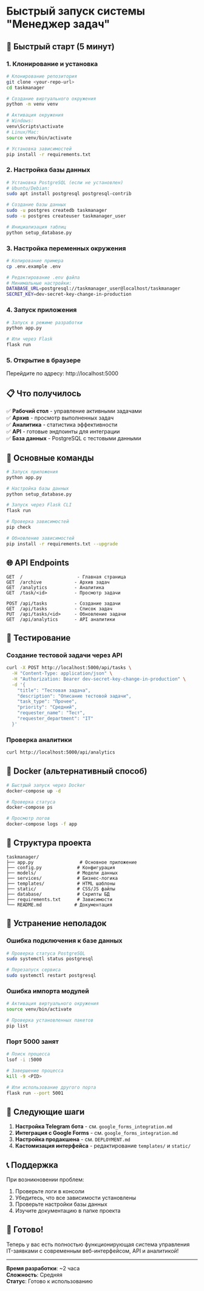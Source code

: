 # Быстрый запуск системы "Менеджер задач"

## 🚀 Быстрый старт (5 минут)

### 1. Клонирование и установка

```bash
# Клонирование репозитория
git clone <your-repo-url>
cd taskmanager

# Создание виртуального окружения
python -m venv venv

# Активация окружения
# Windows:
venv\Scripts\activate
# Linux/Mac:
source venv/bin/activate

# Установка зависимостей
pip install -r requirements.txt
```

### 2. Настройка базы данных

```bash
# Установка PostgreSQL (если не установлен)
# Ubuntu/Debian:
sudo apt install postgresql postgresql-contrib

# Создание базы данных
sudo -u postgres createdb taskmanager
sudo -u postgres createuser taskmanager_user

# Инициализация таблиц
python setup_database.py
```

### 3. Настройка переменных окружения

```bash
# Копирование примера
cp .env.example .env

# Редактирование .env файла
# Минимальные настройки:
DATABASE_URL=postgresql://taskmanager_user@localhost/taskmanager
SECRET_KEY=dev-secret-key-change-in-production
```

### 4. Запуск приложения

```bash
# Запуск в режиме разработки
python app.py

# Или через Flask
flask run
```

### 5. Открытие в браузере

Перейдите по адресу: http://localhost:5000

## 📋 Что получилось

✅ **Рабочий стол** - управление активными задачами  
✅ **Архив** - просмотр выполненных задач  
✅ **Аналитика** - статистика эффективности  
✅ **API** - готовые эндпоинты для интеграции  
✅ **База данных** - PostgreSQL с тестовыми данными  

## 🔧 Основные команды

```bash
# Запуск приложения
python app.py

# Настройка базы данных
python setup_database.py

# Запуск через Flask CLI
flask run

# Проверка зависимостей
pip check

# Обновление зависимостей
pip install -r requirements.txt --upgrade
```

## 🌐 API Endpoints

```
GET  /                    - Главная страница
GET  /archive            - Архив задач
GET  /analytics          - Аналитика
GET  /task/<id>          - Просмотр задачи

POST /api/tasks          - Создание задачи
GET  /api/tasks          - Список задач
PUT  /api/tasks/<id>     - Обновление задачи
GET  /api/analytics      - API аналитики
```

## 🧪 Тестирование

### Создание тестовой задачи через API

```bash
curl -X POST http://localhost:5000/api/tasks \
  -H "Content-Type: application/json" \
  -H "Authorization: Bearer dev-secret-key-change-in-production" \
  -d '{
    "title": "Тестовая задача",
    "description": "Описание тестовой задачи",
    "task_type": "Прочее",
    "priority": "Средний",
    "requester_name": "Тест",
    "requester_department": "IT"
  }'
```

### Проверка аналитики

```bash
curl http://localhost:5000/api/analytics
```

## 🐳 Docker (альтернативный способ)

```bash
# Быстрый запуск через Docker
docker-compose up -d

# Проверка статуса
docker-compose ps

# Просмотр логов
docker-compose logs -f app
```

## 📁 Структура проекта

```
taskmanager/
├── app.py                 # Основное приложение
├── config.py             # Конфигурация
├── models/               # Модели данных
├── services/             # Бизнес-логика
├── templates/            # HTML шаблоны
├── static/               # CSS/JS файлы
├── database/             # Скрипты БД
├── requirements.txt      # Зависимости
└── README.md            # Документация
```

## 🚨 Устранение неполадок

### Ошибка подключения к базе данных
```bash
# Проверка статуса PostgreSQL
sudo systemctl status postgresql

# Перезапуск сервиса
sudo systemctl restart postgresql
```

### Ошибка импорта модулей
```bash
# Активация виртуального окружения
source venv/bin/activate

# Проверка установленных пакетов
pip list
```

### Порт 5000 занят
```bash
# Поиск процесса
lsof -i :5000

# Завершение процесса
kill -9 <PID>

# Или использование другого порта
flask run --port 5001
```

## 🔄 Следующие шаги

1. **Настройка Telegram бота** - см. `google_forms_integration.md`
2. **Интеграция с Google Forms** - см. `google_forms_integration.md`
3. **Настройка продакшена** - см. `DEPLOYMENT.md`
4. **Кастомизация интерфейса** - редактирование `templates/` и `static/`

## 📞 Поддержка

При возникновении проблем:

1. Проверьте логи в консоли
2. Убедитесь, что все зависимости установлены
3. Проверьте настройки базы данных
4. Изучите документацию в папке проекта

## 🎯 Готово!

Теперь у вас есть полностью функционирующая система управления IT-заявками с современным веб-интерфейсом, API и аналитикой!

---

**Время разработки**: ~2 часа  
**Сложность**: Средняя  
**Статус**: Готово к использованию
